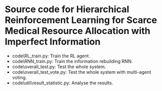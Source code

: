 # Source code for Hierarchical Reinforcement Learning for Scarce Medical Resource Allocation with Imperfect Information

- code\RL_train.py: Train the RL agent.
- code\RNN_train.py: Train the information rebuilding RNN.
- code\overall_test.py: Test the whole system.
- code\overall_test_vote.py: Test the whole system with multi-agent voting.
- code\util\result_statistic.py: Analyse the results.
